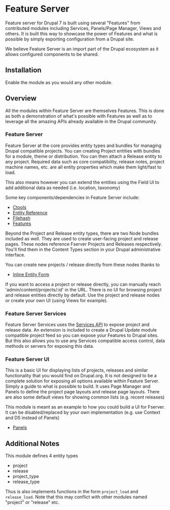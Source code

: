 Feature Server
==============

Feature server for Drupal 7 is built using several "Features" from contributed modules including Services, Panels/Page Manager, Views and others. It is built this way to showcase the power of Features and what is possible by simply exporting configuration from a Drupal site.

We believe Feature Server is an import part of the Drupal ecosystem as it allows configured components to be shared.

Installation
------------

Enable the module as you would any other module.

Overview
--------

All the modules within Feature Server are themselves Features. This is done as both a demonstration of what's possible with Features as well as to leverage all the amazing APIs already available in the Drupal community.

### Feature Server
Feature Server at the core provides entity types and bundles for managing Drupal compatible projects. You can creating Project entities with bundles for a module, theme or distribution. You can then attach a Release entity to any project. Required data such as core compatibility, release notes, project machine names, etc. are all entity properties which make them light/fast to load.

This also means however you can extend the entities using the Field UI to add additional data as needed (i.e. location, taxonomy)

Some key components/dependencies in Feature Server include:

- [Ctools](http://drupal.org/project/ctools)
- [Entity Reference](http://drupal.org/project/entityreference)
- [Filehash](http://drupal.org/project/filehash)
- [Features](http://drupal.org/project/features)

Beyond the Project and Release entity types, there are two Node bundles included as well. They are used to create user-facing project and release pages. These nodes reference Fserver Projects and Releases respectively. You'll find them in the Content Types section in your Drupal administrative interface.

You can create new projects / release directly from these nodes thanks to

- [Inline Entity Form](http://drupal.org/project/inline_entity_form)

If you want to access a project or release directly, you can manually reach 'admin/content/projects/:id' in the URL. There is no UI for browsing project and release entities directly by default. Use the project and release nodes or create your own UI (using Views for example).

### Feature Server Services
Feature Server Services uses the [Services API](http://drupal.org/project/services) to expose project and release data. An extension is included to create a Drupal Update module compatible project feed so you can expose your Features to Drupal sites. But this also allows you to use any Services compatible access control, data methods or servers for exposing this data.

### Feature Server UI
This is a basic UI for displaying lists of projects, releases and similar functionality that you would find on Drupal.org. It is not designed to be a complete solution for exposing all options available within Feature Server. Simply a guide to what is possible to build. It uses Page Manager and Panels to define the project page layouts and release page layouts. There are also some default views for showing common lists (e.g. recent releases)

This module is meant as an example to how you could build a UI for Fserver. It can be disabled/replaced by your own implementation (e.g. use Context and DS instead of Panels)

- [Panels](http://drupal.org/project/panels)

Additional Notes
----------------

This module defines 4 entity types

- project
- release
- project_type
- release_type

Thus is also implements functions in the form ````project_load```` and ````release_load````. Note that this may conflict with other modules named "project" or "release" etc.
